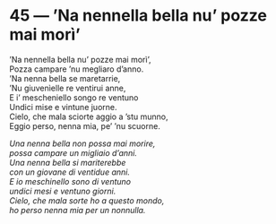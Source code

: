 # 45 — ’Na nennella bella nu’ pozze mai morì’

’Na nennella bella nu’ pozze mai morì’,  
Pozza campare ’nu megliaro d’anno.  
’Na nenna bella se maretarrie,  
’Nu giuvenìelle re ventirui anne,  
E i’ mescheniello songo re ventuno  
Undici mise e vintune juorne.  
Cielo, che mala sciorte aggio a ’stu munno,  
Eggio perso, nenna mia, pe’ ’nu scuorne.

_Una nenna bella non possa mai morire,  
possa campare un migliaio d’anni.  
Una nenna bella si mariterebbe  
con un giovane di ventidue anni.  
E io meschinello sono di ventuno  
undici mesi e ventuno giorni.  
Cielo, che mala sorte ho a questo mondo,  
ho perso nenna mia per un nonnulla._

